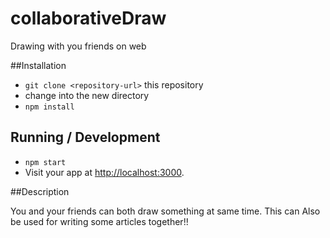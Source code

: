 # collaborativeDraw
Drawing with you friends on web

##Installation
* `git clone <repository-url>` this repository
* change into the new directory
* `npm install`

## Running / Development

* `npm start`
* Visit your app at [http://localhost:3000](http://localhost:3000).

##Description

You and your friends can both draw something at same time. This can Also be used for writing some articles together!!
